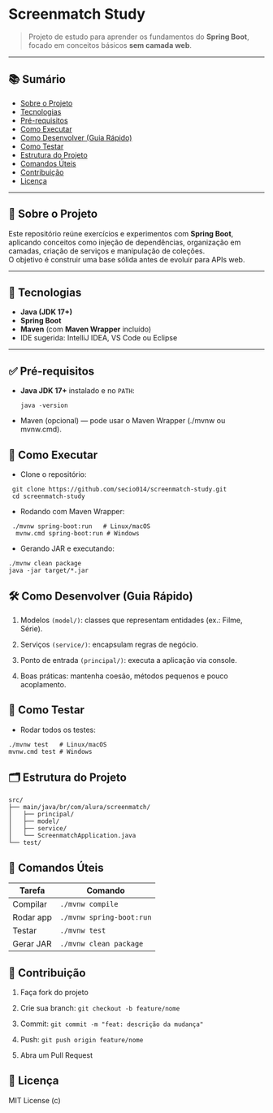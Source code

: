 # Screenmatch Study

> Projeto de estudo para aprender os fundamentos do **Spring Boot**, focado em conceitos básicos **sem camada web**.

---

## 📚 Sumário
- [Sobre o Projeto](#-sobre-o-projeto)
- [Tecnologias](#-tecnologias)
- [Pré-requisitos](#-pré-requisitos)
- [Como Executar](#-como-executar)
- [Como Desenvolver (Guia Rápido)](#-como-desenvolver-guia-rápido)
- [Como Testar](#-como-testar)
- [Estrutura do Projeto](#-estrutura-do-projeto)
- [Comandos Úteis](#-comandos-úteis)
- [Contribuição](#-contribuição)
- [Licença](#-licença)

---

## 📖 Sobre o Projeto

Este repositório reúne exercícios e experimentos com **Spring Boot**, aplicando conceitos como injeção de dependências, organização em camadas, criação de serviços e manipulação de coleções.  
O objetivo é construir uma base sólida antes de evoluir para APIs web.

---

## 🧰 Tecnologias

- **Java (JDK 17+)**
- **Spring Boot**
- **Maven** (com **Maven Wrapper** incluído)
- IDE sugerida: IntelliJ IDEA, VS Code ou Eclipse

---

## ✅ Pré-requisitos

- **Java JDK 17+** instalado e no `PATH`:
  ```
  java -version
  ```

- Maven (opcional) — pode usar o Maven Wrapper (./mvnw ou mvnw.cmd).

## 🚀 Como Executar

- Clone o repositório:
 ```
  git clone https://github.com/secio014/screenmatch-study.git
  cd screenmatch-study

 ```
- Rodando com Maven Wrapper:
 ```
  ./mvnw spring-boot:run   # Linux/macOS
   mvnw.cmd spring-boot:run # Windows

 ```
- Gerando JAR e executando:
```
./mvnw clean package
java -jar target/*.jar
 ```

## 🛠️ Como Desenvolver (Guia Rápido)

1. Modelos `(model/)`: classes que representam entidades (ex.: Filme, Série).

2. Serviços `(service/)`: encapsulam regras de negócio.

3. Ponto de entrada `(principal/)`: executa a aplicação via console.

4. Boas práticas: mantenha coesão, métodos pequenos e pouco acoplamento.

## 🧪 Como Testar

- Rodar todos os testes:

 ```
./mvnw test   # Linux/macOS
mvnw.cmd test # Windows
 ```

## 🗂️ Estrutura do Projeto

```
src/
├── main/java/br/com/alura/screenmatch/
│   ├── principal/
│   ├── model/
│   ├── service/
│   └── ScreenmatchApplication.java
└── test/
```

## 🧾 Comandos Úteis

| Tarefa    | Comando                  |
| --------- | ------------------------ |
| Compilar  | `./mvnw compile`         |
| Rodar app | `./mvnw spring-boot:run` |
| Testar    | `./mvnw test`            |
| Gerar JAR | `./mvnw clean package`   |

## 🤝 Contribuição

1. Faça fork do projeto

2. Crie sua branch: `git checkout -b feature/nome`

3. Commit: `git commit -m "feat: descrição da mudança"`

4. Push: `git push origin feature/nome`

5. Abra um Pull Request

## 📄 Licença

MIT License (c)